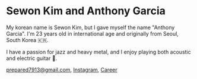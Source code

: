# Sewon Kim and Anthony Garcia

My korean name is Sewon Kim, but I gave myself the name "Anthony Garcia". I'm 23 years old in international age and originally from Seoul, South Korea 🇰🇷.

I have a passion for jazz and heavy metal, and I enjoy playing both acoustic and electric guitar 🎸.

prepared7913@gmail.com, [Instagram](https://www.instagram.com/won_to_three/), [Career](https://wontothree.github.io/career/)
